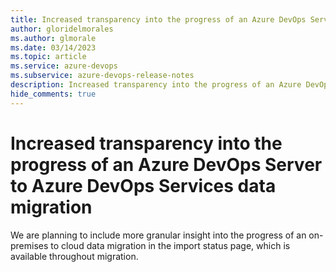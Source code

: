 ```yaml
---
title: Increased transparency into the progress of an Azure DevOps Server to Azure DevOps Services data migration
author: gloridelmorales
ms.author: glmorale
ms.date: 03/14/2023
ms.topic: article
ms.service: azure-devops
ms.subservice: azure-devops-release-notes
description: Increased transparency into the progress of an Azure DevOps Server to Azure DevOps Services data migration
hide_comments: true
---
```


# Increased transparency into the progress of an Azure DevOps Server to Azure DevOps Services data migration

We are planning to include more granular insight into the progress of an on-premises to cloud data migration in the import status page, which is available throughout migration.